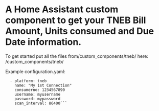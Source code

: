 # A Home Assistant custom component to get your TNEB Bill Amount, Units consumed and Due Date information.
To get started put all the files from/custom_components/tneb/ here: <config directory>/custom_components/tneb/

Example configuration.yaml:

```sensor:
  - platform: tneb
    name: "My 1st Connection"
    consumerno: 1234567890 
    username: myusername
    password: mypassword
    scan_interval: 86400```
